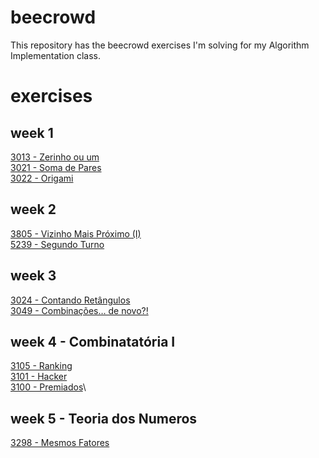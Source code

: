 # beecrowd
This repository has the beecrowd exercises I'm solving for my Algorithm Implementation class. 

# exercises

## week 1

[3013 - Zerinho ou um](https://github.com/mariadesu/beecrowd/blob/main/3013%20-%20Zerinho%20Ou%20Um)\
[3021 - Soma de Pares](https://github.com/mariadesu/beecrowd/blob/main/3021%20-%20Soma%20de%20Pares)\
[3022 - Origami](https://github.com/mariadesu/beecrowd/blob/main/3022%20-%20Origami)

## week 2
[3805 - Vizinho Mais Próximo (I)](https://github.com/mariadesu/beecrowd/blob/main/3805%20-%20Vizinho%20Mais%20Pr%C3%B3ximo%20(I))\
[5239 - Segundo Turno](https://github.com/mariadesu/beecrowd/blob/main/5239%20-%20Segundo%20Turno)

## week 3
[3024 - Contando Retângulos](https://github.com/mariadesu/beecrowd/blob/main/3024%20-%20Contando%20Ret%C3%A2ngulos)\
[3049 - Combinações… de novo?!](https://github.com/mariadesu/beecrowd/blob/main/3049%20-%20Combina%C3%A7%C3%B5es%E2%80%A6%20de%20novo%3F!)

## week 4 - Combinatatória I
[3105 - Ranking](https://github.com/mariadesu/beecrowd/blob/main/3105%20-%20Ranking)\
[3101 - Hacker](https://github.com/mariadesu/beecrowd/blob/main/3101%20-%20Hacker)\
[3100 - Premiados](https://github.com/mariadesu/beecrowd/blob/main/3100%20-%20Premiados)\

## week 5 - Teoria dos Numeros
[3298 - Mesmos Fatores](https://github.com/mariadesu/beecrowd/blob/main/3298%20-%20Mesmos%20Fatores)
